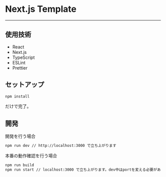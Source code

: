# Next.js Template

---

## 使用技術

- React
- Next.js
- TypeScript
- ESLint
- Prettier

## セットアップ

```sh
npm install
```

だけで完了。

## 開発

開発を行う場合

```sh
npm run dev // http://localhost:3000 で立ち上がります
```

本番の動作確認を行う場合

```sh
npm run build
npm run start // localhost:3000 で立ち上がります。dev中はportを変える必要があります。
```
